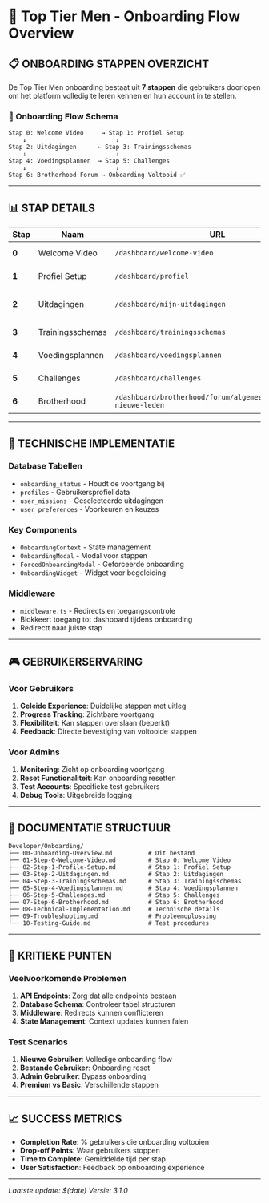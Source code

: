 # 🚀 Top Tier Men - Onboarding Flow Overview

## 📋 **ONBOARDING STAPPEN OVERZICHT**

De Top Tier Men onboarding bestaat uit **7 stappen** die gebruikers doorlopen om het platform volledig te leren kennen en hun account in te stellen.

### **🎯 Onboarding Flow Schema**

```
Stap 0: Welcome Video     → Stap 1: Profiel Setup
    ↓                         ↓
Stap 2: Uitdagingen      ← Stap 3: Trainingsschemas
    ↓                         ↓
Stap 4: Voedingsplannen  → Stap 5: Challenges
    ↓                         ↓
Stap 6: Brotherhood Forum → Onboarding Voltooid ✅
```

---

## **📊 STAP DETAILS**

| Stap | Naam | URL | Beschrijving | Vereisten |
|------|------|-----|--------------|-----------|
| **0** | Welcome Video | `/dashboard/welcome-video` | Welkomstvideo bekijken | Nieuwe gebruiker |
| **1** | Profiel Setup | `/dashboard/profiel` | Profielgegevens invullen | Video bekeken |
| **2** | Uitdagingen | `/dashboard/mijn-uitdagingen` | 3-5 uitdagingen selecteren | Profiel compleet |
| **3** | Trainingsschemas | `/dashboard/trainingsschemas` | Training schema kiezen | Uitdagingen geselecteerd |
| **4** | Voedingsplannen | `/dashboard/voedingsplannen` | Voedingsplan selecteren | Training gekozen |
| **5** | Challenges | `/dashboard/challenges` | Challenge selecteren | Voeding gekozen |
| **6** | Brotherhood | `/dashboard/brotherhood/forum/algemeen/voorstellen-nieuwe-leden` | Forum introductie | Challenge gekozen |

---

## **🔧 TECHNISCHE IMPLEMENTATIE**

### **Database Tabellen**
- `onboarding_status` - Houdt de voortgang bij
- `profiles` - Gebruikersprofiel data
- `user_missions` - Geselecteerde uitdagingen
- `user_preferences` - Voorkeuren en keuzes

### **Key Components**
- `OnboardingContext` - State management
- `OnboardingModal` - Modal voor stappen
- `ForcedOnboardingModal` - Geforceerde onboarding
- `OnboardingWidget` - Widget voor begeleiding

### **Middleware**
- `middleware.ts` - Redirects en toegangscontrole
- Blokkeert toegang tot dashboard tijdens onboarding
- Redirectt naar juiste stap

---

## **🎮 GEBRUIKERSERVARING**

### **Voor Gebruikers**
1. **Geleide Experience**: Duidelijke stappen met uitleg
2. **Progress Tracking**: Zichtbare voortgang
3. **Flexibiliteit**: Kan stappen overslaan (beperkt)
4. **Feedback**: Directe bevestiging van voltooide stappen

### **Voor Admins**
1. **Monitoring**: Zicht op onboarding voortgang
2. **Reset Functionaliteit**: Kan onboarding resetten
3. **Test Accounts**: Specifieke test gebruikers
4. **Debug Tools**: Uitgebreide logging

---

## **📁 DOCUMENTATIE STRUCTUUR**

```
Developer/Onboarding/
├── 00-Onboarding-Overview.md          # Dit bestand
├── 01-Step-0-Welcome-Video.md         # Stap 0: Welcome Video
├── 02-Step-1-Profile-Setup.md         # Stap 1: Profiel Setup
├── 03-Step-2-Uitdagingen.md           # Stap 2: Uitdagingen
├── 04-Step-3-Trainingsschemas.md      # Stap 3: Trainingsschemas
├── 05-Step-4-Voedingsplannen.md       # Stap 4: Voedingsplannen
├── 06-Step-5-Challenges.md            # Stap 5: Challenges
├── 07-Step-6-Brotherhood.md           # Stap 6: Brotherhood
├── 08-Technical-Implementation.md     # Technische details
├── 09-Troubleshooting.md              # Probleemoplossing
└── 10-Testing-Guide.md                # Test procedures
```

---

## **🚨 KRITIEKE PUNTEN**

### **Veelvoorkomende Problemen**
1. **API Endpoints**: Zorg dat alle endpoints bestaan
2. **Database Schema**: Controleer tabel structuren
3. **Middleware**: Redirects kunnen conflicteren
4. **State Management**: Context updates kunnen falen

### **Test Scenarios**
1. **Nieuwe Gebruiker**: Volledige onboarding flow
2. **Bestande Gebruiker**: Onboarding reset
3. **Admin Gebruiker**: Bypass onboarding
4. **Premium vs Basic**: Verschillende stappen

---

## **📈 SUCCESS METRICS**

- **Completion Rate**: % gebruikers die onboarding voltooien
- **Drop-off Points**: Waar gebruikers stoppen
- **Time to Complete**: Gemiddelde tijd per stap
- **User Satisfaction**: Feedback op onboarding experience

---

*Laatste update: $(date)*
*Versie: 3.1.0*
